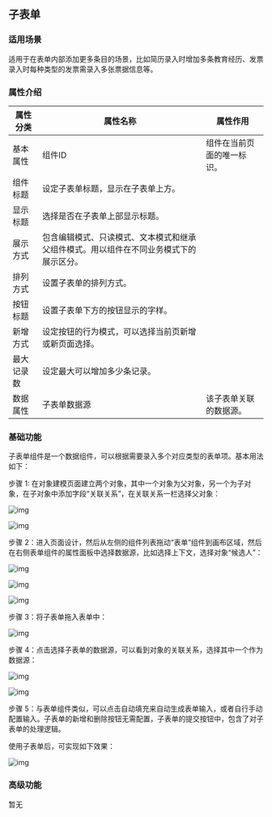 ## **子表单**

### **适用场景**

适用于在表单内部添加更多条目的场景，比如简历录入时增加多条教育经历、发票录入时每种类型的发票需录入多张票据信息等。

### **属性介绍**

| 属性分类   | 属性名称                                                     | 属性作用                   |
| ---------- | ------------------------------------------------------------ | -------------------------- |
| 基本属性   | 组件ID                                                       | 组件在当前页面的唯一标识。 |
| 组件标题   | 设定子表单标题，显示在子表单上方。                           |                            |
| 显示标题   | 选择是否在子表单上部显示标题。                               |                            |
| 展示方式   | 包含编辑模式、只读模式、文本模式和继承父组件模式。用以组件在不同业务模式下的展示区分。 |                            |
| 排列方式   | 设置子表单的排列方式。                                       |                            |
| 按钮标题   | 设置子表单下方的按钮显示的字样。                             |                            |
| 新增方式   | 设定按钮的行为模式，可以选择当前页新增或新页面选择。         |                            |
| 最大记录数 | 设定最大可以增加多少条记录。                                 |                            |
| 数据属性   | 子表单数据源                                                 | 该子表单关联的数据源。     |



### **基础功能**

子表单组件是一个数据组件，可以根据需要录入多个对应类型的表单项。基本用法如下：

步骤 1: 在对象建模页面建立两个对象，其中一个对象为父对象，另一个为子对象，在子对象中添加字段“关联关系”，在关联关系一栏选择父对象：

![img](https://main.qcloudimg.com/raw/79616307f1adc4b319ec19883a00c2f7.png)

![img](https://main.qcloudimg.com/raw/090c591fd901dc7ee0537b38ba8651df.png)

步骤 2：进入页面设计，然后从左侧的组件列表拖动“表单”组件到画布区域，然后在右侧表单组件的属性面板中选择数据源，比如选择上下文，选择对象“候选人”：

![img](https://main.qcloudimg.com/raw/c8f37a835de275bd2b831580059ffe76.png)

![img](https://main.qcloudimg.com/raw/104df9a74e8f4d95e301a721441a3a2f.png)

![img](https://main.qcloudimg.com/raw/600a4b0b50418f5cc03611102eb3a557.png)

步骤 3：将子表单拖入表单中：

![img](https://main.qcloudimg.com/raw/d430506b5d769304522f7b83dd8b3fd2.png)

步骤 4：点击选择子表单的数据源，可以看到对象的关联关系，选择其中一个作为数据源：

![img](https://main.qcloudimg.com/raw/0cdc8fafc3bd9d78af189a52364f8c73.png)

![img](https://main.qcloudimg.com/raw/7d0c5a8c4debe058dda36866ac7c6161.png)

步骤 5：与表单组件类似，可以点击自动填充来自动生成表单输入，或者自行手动配置输入。子表单的新增和删除按钮无需配置，子表单的提交按钮中，包含了对子表单的处理逻辑。

使用子表单后，可实现如下效果：

![img](https://main.qcloudimg.com/raw/69658576e414820e156deb7379991ff9.png)



### **高级功能**

暂无
